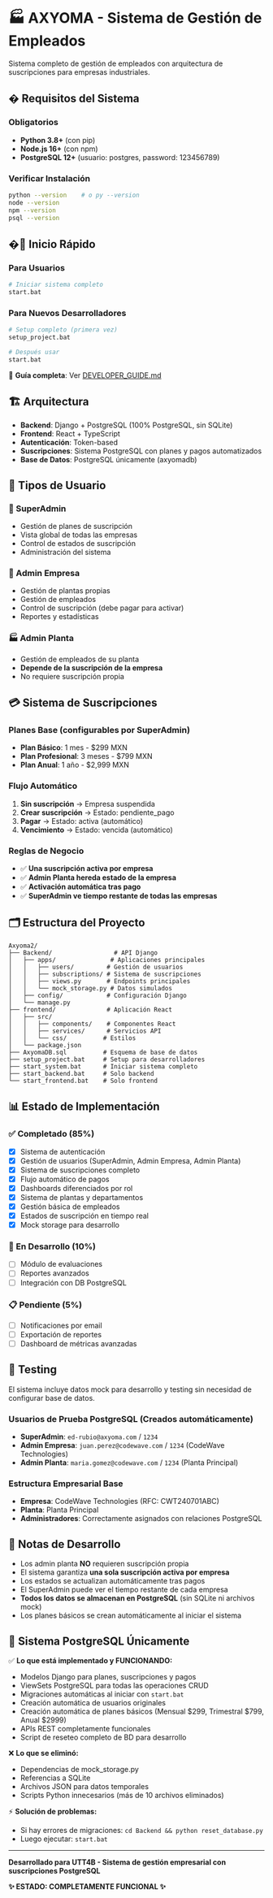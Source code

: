 # 🏭 AXYOMA - Sistema de Gestión de Empleados

Sistema completo de gestión de empleados con arquitectura de suscripciones para empresas industriales.

## � Requisitos del Sistema

### Obligatorios
- **Python 3.8+** (con pip)
- **Node.js 16+** (con npm)
- **PostgreSQL 12+** (usuario: postgres, password: 123456789)

### Verificar Instalación
```bash
python --version    # o py --version
node --version
npm --version
psql --version
```

## �🚀 Inicio Rápido

### Para Usuarios
```bash
# Iniciar sistema completo
start.bat
```

### Para Nuevos Desarrolladores
```bash
# Setup completo (primera vez)
setup_project.bat

# Después usar
start.bat
```

📖 **Guía completa**: Ver [DEVELOPER_GUIDE.md](DEVELOPER_GUIDE.md)

## 🏗️ Arquitectura

- **Backend**: Django + PostgreSQL (100% PostgreSQL, sin SQLite)
- **Frontend**: React + TypeScript
- **Autenticación**: Token-based
- **Suscripciones**: Sistema PostgreSQL con planes y pagos automatizados
- **Base de Datos**: PostgreSQL únicamente (axyomadb)

## 👥 Tipos de Usuario

### 🔧 SuperAdmin
- Gestión de planes de suscripción
- Vista global de todas las empresas
- Control de estados de suscripción
- Administración del sistema

### 🏢 Admin Empresa  
- Gestión de plantas propias
- Gestión de empleados
- Control de suscripción (debe pagar para activar)
- Reportes y estadísticas

### 🏭 Admin Planta
- Gestión de empleados de su planta
- **Depende de la suscripción de la empresa**
- No requiere suscripción propia

## 💳 Sistema de Suscripciones

### Planes Base (configurables por SuperAdmin)
- **Plan Básico**: 1 mes - $299 MXN
- **Plan Profesional**: 3 meses - $799 MXN  
- **Plan Anual**: 1 año - $2,999 MXN

### Flujo Automático
1. **Sin suscripción** → Empresa suspendida
2. **Crear suscripción** → Estado: pendiente_pago
3. **Pagar** → Estado: activa (automático)
4. **Vencimiento** → Estado: vencida (automático)

### Reglas de Negocio
- ✅ **Una suscripción activa por empresa**
- ✅ **Admin Planta hereda estado de la empresa**
- ✅ **Activación automática tras pago**
- ✅ **SuperAdmin ve tiempo restante de todas las empresas**

## 🗂️ Estructura del Proyecto

```
Axyoma2/
├── Backend/                 # API Django
│   ├── apps/               # Aplicaciones principales
│   │   ├── users/         # Gestión de usuarios
│   │   ├── subscriptions/ # Sistema de suscripciones
│   │   ├── views.py       # Endpoints principales
│   │   └── mock_storage.py # Datos simulados
│   ├── config/            # Configuración Django
│   └── manage.py
├── frontend/              # Aplicación React
│   ├── src/
│   │   ├── components/    # Componentes React
│   │   ├── services/      # Servicios API
│   │   └── css/          # Estilos
│   └── package.json
├── AxyomaDB.sql          # Esquema de base de datos
├── setup_project.bat     # Setup para desarrolladores
├── start_system.bat      # Iniciar sistema completo
├── start_backend.bat     # Solo backend
└── start_frontend.bat    # Solo frontend
```

## 📊 Estado de Implementación

### ✅ Completado (85%)
- [x] Sistema de autenticación
- [x] Gestión de usuarios (SuperAdmin, Admin Empresa, Admin Planta)
- [x] Sistema de suscripciones completo
- [x] Flujo automático de pagos
- [x] Dashboards diferenciados por rol
- [x] Sistema de plantas y departamentos
- [x] Gestión básica de empleados
- [x] Estados de suscripción en tiempo real
- [x] Mock storage para desarrollo

### 🔄 En Desarrollo (10%)
- [ ] Módulo de evaluaciones
- [ ] Reportes avanzados
- [ ] Integración con DB PostgreSQL

### 📋 Pendiente (5%)
- [ ] Notificaciones por email
- [ ] Exportación de reportes
- [ ] Dashboard de métricas avanzadas

## 🧪 Testing

El sistema incluye datos mock para desarrollo y testing sin necesidad de configurar base de datos.

### Usuarios de Prueba PostgreSQL (Creados automáticamente)
- **SuperAdmin**: `ed-rubio@axyoma.com` / `1234`
- **Admin Empresa**: `juan.perez@codewave.com` / `1234` (CodeWave Technologies)
- **Admin Planta**: `maria.gomez@codewave.com` / `1234` (Planta Principal)

### Estructura Empresarial Base
- **Empresa**: CodeWave Technologies (RFC: CWT240701ABC)
- **Planta**: Planta Principal
- **Administradores**: Correctamente asignados con relaciones PostgreSQL

## 📝 Notas de Desarrollo

- Los admin planta **NO** requieren suscripción propia
- El sistema garantiza **una sola suscripción activa por empresa**
- Los estados se actualizan automáticamente tras pagos
- El SuperAdmin puede ver el tiempo restante de cada empresa
- **Todos los datos se almacenan en PostgreSQL** (sin SQLite ni archivos mock)
- Los planes básicos se crean automáticamente al iniciar el sistema

## 🔧 Sistema PostgreSQL Únicamente

✅ **Lo que está implementado y FUNCIONANDO:**
- Modelos Django para planes, suscripciones y pagos
- ViewSets PostgreSQL para todas las operaciones CRUD
- Migraciones automáticas al iniciar con `start.bat`
- Creación automática de usuarios originales
- Creación automática de planes básicos (Mensual $299, Trimestral $799, Anual $2999)
- APIs REST completamente funcionales
- Script de reseteo completo de BD para desarrollo

❌ **Lo que se eliminó:**
- Dependencias de mock_storage.py
- Referencias a SQLite
- Archivos JSON para datos temporales
- Scripts Python innecesarios (más de 10 archivos eliminados)

⚡ **Solución de problemas:**
- Si hay errores de migraciones: `cd Backend && python reset_database.py`
- Luego ejecutar: `start.bat`

---

**Desarrollado para UTT4B - Sistema de gestión empresarial con suscripciones PostgreSQL**

**✨ ESTADO: COMPLETAMENTE FUNCIONAL ✨**
